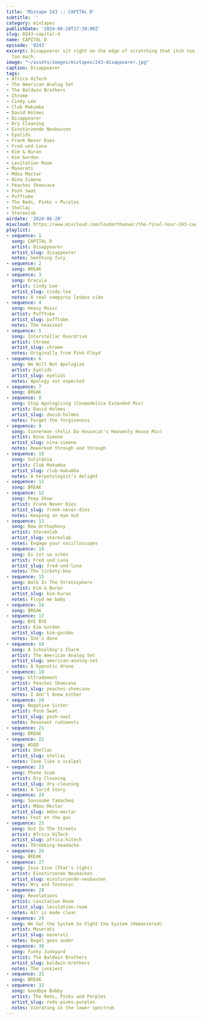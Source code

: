 ```yaml
---
title: 'Mixtape 243 :: CAPITAL D'
subtitle: ''
category: mixtapes
publishDate: '2024-06-28T17:30:00Z'
slug: 0243-capital-d
name: CAPITAL D
episode: '0243'
excerpt: Disappearer sit right on the edge of scratching that itch too little and
  too much.
image: "~/assets/images/mixtapes/243-disappearer.jpg"
caption: Disappearer
tags:
- Africa HiTech
- The American Analog Set
- The Baldwin Brothers
- Chrome
- Cindy Lee
- Club Makumba
- David Holmes
- Disappearer
- Dry Cleaning
- Einstürzende Neubauten
- Eyelids
- Frank Never Dies
- Fred und Luna
- Kim & Buran
- Kim Gordon
- Levitation Room
- Maserati
- Mdou Moctar
- Nina Simone
- Peaches Shoecase
- Posh Swat
- Pufftube
- The Reds, Pinks + Purples
- Shellac
- Stereolab
airdate: '2024-06-28'
mixcloud: https://www.mixcloud.com/louderthanwar/the-final-hour-243-capital-d-2024-06-28/
playlist:
- sequence: 1
  song: CAPITAL D
  artist: Disappearer
  artist_slug: disappearer
  notes: Seething fury
- sequence: 2
  song: BREAK
- sequence: 3
  song: Dracula
  artist: Cindy Lee
  artist_slug: cindy-lee
  notes: A real vampyros lesbos vibe
- sequence: 4
  song: Heavy Music
  artist: Pufftube
  artist_slug: pufftube
  notes: The heaviest
- sequence: 5
  song: Interstellar Overdrive
  artist: Chrome
  artist_slug: chrome
  notes: Originally from Pink Floyd
- sequence: 6
  song: We Will Not Apologize
  artist: Eyelids
  artist_slug: eyelids
  notes: Apology not expected
- sequence: 7
  song: BREAK
- sequence: 8
  song: Stop Apologising (Cosmodelica Extended Mix)
  artist: David Holmes
  artist_slug: david-holmes
  notes: Forget the forgiveness
- sequence: 9
  song: Sinnerman (Felix Da Housecat's Heavenly House Mix)
  artist: Nina Simone
  artist_slug: nina-simone
  notes: Reworked through and through
- sequence: 10
  song: Sulitânia
  artist: Club Makumba
  artist_slug: club-makumba
  notes: A herpetologist’s delight
- sequence: 11
  song: BREAK
- sequence: 12
  song: Peep Show
  artist: Frank Never Dies
  artist_slug: frank-never-dies
  notes: Keeping an eye out
- sequence: 13
  song: New Orthophony
  artist: Stereolab
  artist_slug: stereolab
  notes: Engage your oscilloscopes
- sequence: 14
  song: Es ist so schön
  artist: Fred und Luna
  artist_slug: fred-und-luna
  notes: The tickety-boo
- sequence: 15
  song: Walk In The Stratosphere
  artist: Kim & Buran
  artist_slug: kim-buran
  notes: Floyd me baby
- sequence: 16
  song: BREAK
- sequence: 17
  song: BYE BYE
  artist: Kim Gordon
  artist_slug: kim-gordon
  notes: She’s done
- sequence: 18
  song: A Schoolboy's Charm
  artist: The American Analog Set
  artist_slug: american-analog-set
  notes: A hypnotic drone
- sequence: 19
  song: Ultradement
  artist: Peaches Shoecase
  artist_slug: peaches-shoecase
  notes: I don’t know either
- sequence: 20
  song: Negative Sister
  artist: Posh Swat
  artist_slug: posh-swat
  notes: Resonant rudiments
- sequence: 21
  song: BREAK
- sequence: 22
  song: WSOD
  artist: Shellac
  artist_slug: shellac
  notes: Tone like a scalpel
- sequence: 23
  song: Phone Scam
  artist: Dry Cleaning
  artist_slug: dry-cleaning
  notes: A lurid story
- sequence: 24
  song: Sousoume Tamacheq
  artist: Mdou Moctar
  artist_slug: mdou-moctar
  notes: Foot on the gas
- sequence: 25
  song: Out In The Streets
  artist: Africa HiTech
  artist_slug: africa-hitech
  notes: Throbbing headache
- sequence: 26
  song: BREAK
- sequence: 27
  song: Isso Isso (That's right)
  artist: Einstürzende Neubauten
  artist_slug: einsturzende-neubauten
  notes: Wry and Teutonic
- sequence: 28
  song: Revelations
  artist: Levitation Room
  artist_slug: levitation-room
  notes: All is made clear
- sequence: 29
  song: We Got the System to Fight the System (Remastered)
  artist: Maserati
  artist_slug: maserati
  notes: Bagel goes under
- sequence: 30
  song: Funky Junkyard
  artist: The Baldwin Brothers
  artist_slug: baldwin-brothers
  notes: The junkiest
- sequence: 31
  song: BREAK
- sequence: 32
  song: Goodbye Bobby
  artist: The Reds, Pinks and Purples
  artist_slug: reds-pinks-purples
  notes: Vibrating in the lower spectrum
---
```


